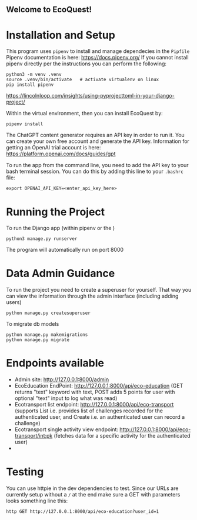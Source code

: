 ## Welcome to EcoQuest!

# Installation and Setup
This program uses `pipenv` to install and manage dependecies in the `Pipfile`
Pipenv documentation is here:  https://docs.pipenv.org/
If you cannot install pipenv directly per the instructions you can perform the following:
```
python3 -m venv .venv
source .venv/bin/activate   # activate virtualenv on linux
pip install pipenv
```

https://lincolnloop.com/insights/using-pyprojecttoml-in-your-django-project/

Within the virtual environment, then you can install EcoQuest by:
```
pipenv install
```

The ChatGPT content generator requires an API key in order to run it.
You can create your own free account and generate the API key.
Information for getting an OpenAI trial account is here:
https://platform.openai.com/docs/guides/gpt

To run the app from the command line, you need to add the API key to your bash terminal session.
You can do this by adding this line to your `.bashrc` file: 
```
export OPENAI_API_KEY=<enter_api_key_here>
```

# Running the Project

To run the Django app (within pipenv or the )
```
python3 manage.py runserver
```

The program will automatically run on port 8000

# Data Admin Guidance

To run the project you need to create a superuser for yourself.
That way you can view the information through the admin interface (including adding users)
```
python manage.py createsuperuser
```

To migrate db models
```
python manage.py makemigrations
python manage.py migrate
```


# Endpoints available

*  Admin site:  http://127.0.0.1:8000/admin
*  EcoEducation EndPoint:  http://127.0.0.1:8000/api/eco-education  (GET returns "text" keyword with text, POST adds 5 points for user with optional "text" input to log what was read)
*  Ecotransport list endpoint: http://127.0.0.1:8000/api/eco-transport   (supports List i.e. provides list of challenges recorded for the authenticated user, and Create i.e. an authenticated user can record a challenge)
*  Ecotransport single activity view endpoint: http://127.0.0.1:8000/api/eco-transport/<int:pk>  (fetches data for a specific activity for the authenticated user)
*  


# Testing
You can use httpie in the dev dependencies to test.  Since our URLs are currently setup without a `/` at the end 
make sure a GET with parameters looks something line this:

```
http GET http://127.0.0.1:8000/api/eco-education?user_id=1
```